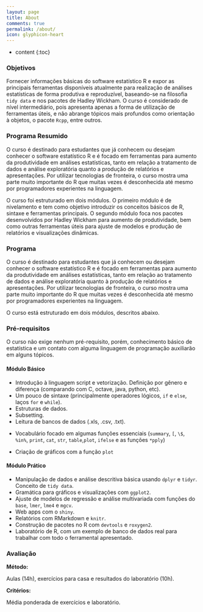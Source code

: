 ```yaml
---
layout: page
title: About
comments: true
permalink: /about/
icon: glyphicon-heart
---
```


* content
{:toc}

### Objetivos

Fornecer informações básicas do software estatístico R e expor as principais ferramentas disponíveis atualmente para realização de análises estatísticas de forma produtiva e reproduzível, baseando-se na filosofia `tidy data` e nos pacotes de Hadley Wickham. O curso é considerado de nível intermediário, pois apresenta apenas a forma de utilização de ferramentas úteis, e não abrange tópicos mais profundos como orientação à objetos, o pacote `Rcpp`, entre outros.

### Programa Resumido

O curso é destinado para estudantes que já conhecem ou desejam conhecer o software estatístico R e é focado em ferramentas para aumento da produtividade em análises estatísticas, tanto em relação a tratamento de dados e análise exploratória quanto a produção de relatórios e apresentações. Por utilizar tecnologias de fronteira, o curso mostra uma parte muito importante do R que muitas vezes é desconhecida até mesmo por programadores experientes na linguagem.

O curso foi estruturado em dois módulos. O primeiro módulo é de nivelamento e tem como objetivo introduzir os conceitos básicos de R, sintaxe e ferramentas principais. O segundo módulo foca nos pacotes desenvolvidos por Hadley Wickham para aumento de produtividade, bem como outras ferramentas úteis para ajuste de modelos e produção de relatórios e visualizações dinâmicas.

### Programa

O curso é destinado para estudantes que já conhecem ou desejam conhecer o software estatístico R e é focado em ferramentas para aumento da produtividade em análises estatísticas, tanto em relação ao tratamento de dados e análise exploratória quanto à produção de relatórios e apresentações. Por utilizar tecnologias de fronteira, o curso mostra uma parte muito importante do R que muitas vezes é desconhecida até mesmo por programadores experientes na linguagem.

O curso está estruturado em dois módulos, descritos abaixo.

### Pré-requisitos

O curso não exige nenhum pré-requisito, porém, conhecimento básico de estatística e um contato com alguma linguagem de programação auxiliarão em alguns tópicos.

#### Módulo Básico

* Introdução à linguagem script e vetorização. Definição por gênero e diferença (comparando com C, octave, java, python, etc).
*  Um pouco de sintaxe (principalmente operadores lógicos, `if` e `else`, laços `for` e `while`). 
*  Estruturas de dados.
*  Subsetting.
*  Leitura de bancos de dados (.xls, .csv, .txt).
-  Vocabulário focado em algumas funções essenciais (`summary`, `[`, ``\$``, `%in%`, `print`, `cat`, `str`, `table`,`plot`,  `ifelse` e as funções `*pply`)
*  Criação de gráficos com a função `plot`

#### Módulo Prático

* Manipulação de dados e análise descritiva básica usando `dplyr` e `tidyr`. Conceito de `tidy data`.
* Gramática para gráficos e visualizações com `ggplot2`.
* Ajuste de modelos de regressão e análise multivariada com funções do `base`, `lmer`, `lme4` e `mgcv`.
* Web apps com o `shiny`. 
* Relatórios com RMarkdown e `knitr`.
* Construção de pacotes no R com `devtools` e `roxygen2`.
* Laboratório de R, com um exemplo de banco de dados real para trabalhar com todo o ferramental apresentado.

### Avaliação

**Método:**

Aulas (14h), exercícios para casa e resultados do laboratório (10h).

**Critérios:**

Média ponderada de exercícios e laboratório.



